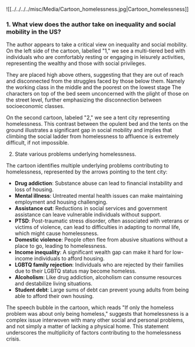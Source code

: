 ![[../../../../misc/Media/Cartoon_homelessness.jpg|Cartoon_homelessness]]

### 1. What view does the author take on inequality and social mobility in the US?

The author appears to take a critical view on inequality and social mobility. On the left side of the cartoon, labelled "1," we see a multi-tiered bed with individuals who are comfortably resting or engaging in leisurely activities, representing the wealthy and those with social privileges.

They are placed high above others, suggesting that they are out of reach and disconnected from the struggles faced by those below them. Namely the working class in the middle and the poorest on the lowest stage
The characters on top of the bed seem unconcerned with the plight of those on the street level, further emphasizing the disconnection between socioeconomic classes.




On the second cartoon, labeled "2," we see a tent city representing homelessness. This contrast between the opulent bed and the tents on the ground illustrates a significant gap in social mobility and implies that climbing the social ladder from homelessness to affluence is extremely difficult, if not impossible. 


2. State various problems underlying homelessness.

The cartoon identifies multiple underlying problems contributing to homelessness, represented by the arrows pointing to the tent city:

- **Drug addiction**: Substance abuse can lead to financial instability and loss of housing.
- **Mental illness**: Untreated mental health issues can make maintaining employment and housing challenging.
- **Assistance cut**: Reductions in social services and government assistance can leave vulnerable individuals without support.
- **PTSD**: Post-traumatic stress disorder, often associated with veterans or victims of violence, can lead to difficulties in adapting to normal life, which might cause homelessness.
- **Domestic violence**: People often flee from abusive situations without a place to go, leading to homelessness.
- **Income inequality**: A significant wealth gap can make it hard for low-income individuals to afford housing.
- **LGBTQ family rejection**: Individuals who are rejected by their families due to their LGBTQ status may become homeless.
- **Alcoholism**: Like drug addiction, alcoholism can consume resources and destabilize living situations.
- **Student debt**: Large sums of debt can prevent young adults from being able to afford their own housing.

The speech bubble in the cartoon, which reads "If only the homeless problem was about only being homeless," suggests that homelessness is a complex issue interwoven with many other social and personal problems, and not simply a matter of lacking a physical home. This statement underscores the multiplicity of factors contributing to the homelessness crisis.